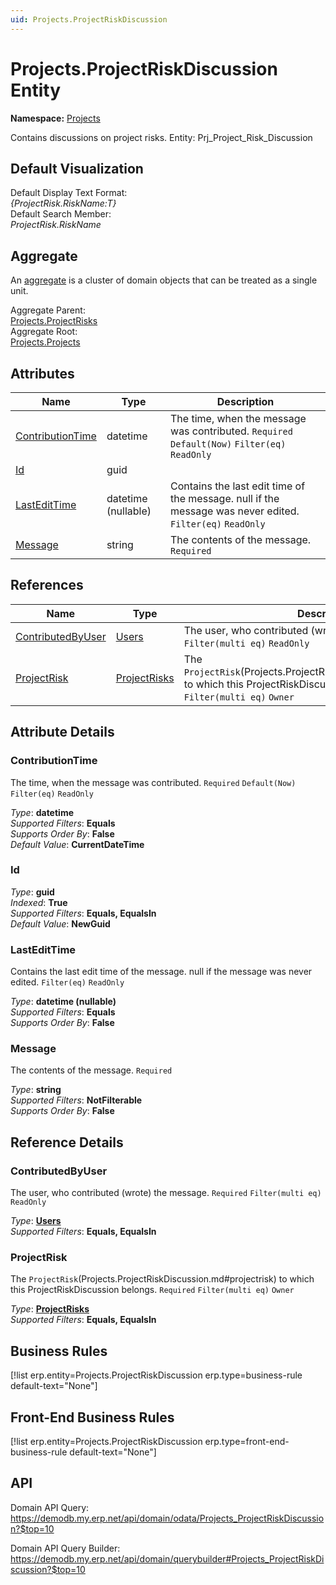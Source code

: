 ```yaml
---
uid: Projects.ProjectRiskDiscussion
---
```

# Projects.ProjectRiskDiscussion Entity

**Namespace:** [Projects](Projects.md)  

Contains discussions on project risks. Entity: Prj_Project_Risk_Discussion

## Default Visualization
Default Display Text Format:  
_{ProjectRisk.RiskName:T}_  
Default Search Member:  
_ProjectRisk.RiskName_  

## Aggregate
An [aggregate](https://docs.erp.net/tech/advanced/concepts/aggregates.html) is a cluster of domain objects that can be treated as a single unit.  

Aggregate Parent:  
[Projects.ProjectRisks](Projects.ProjectRisks.md)  
Aggregate Root:  
[Projects.Projects](Projects.Projects.md)  

## Attributes

| Name | Type | Description |
| ---- | ---- | --- |
| [ContributionTime](Projects.ProjectRiskDiscussion.md#contributiontime) | datetime | The time, when the message was contributed. `Required` `Default(Now)` `Filter(eq)` `ReadOnly` 
| [Id](Projects.ProjectRiskDiscussion.md#id) | guid |  
| [LastEditTime](Projects.ProjectRiskDiscussion.md#lastedittime) | datetime (nullable) | Contains the last edit time of the message. null if the message was never edited. `Filter(eq)` `ReadOnly` 
| [Message](Projects.ProjectRiskDiscussion.md#message) | string | The contents of the message. `Required` 

## References

| Name | Type | Description |
| ---- | ---- | --- |
| [ContributedByUser](Projects.ProjectRiskDiscussion.md#contributedbyuser) | [Users](Systems.Security.Users.md) | The user, who contributed (wrote) the message. `Required` `Filter(multi eq)` `ReadOnly` |
| [ProjectRisk](Projects.ProjectRiskDiscussion.md#projectrisk) | [ProjectRisks](Projects.ProjectRisks.md) | The `ProjectRisk`(Projects.ProjectRiskDiscussion.md#projectrisk) to which this ProjectRiskDiscussion belongs. `Required` `Filter(multi eq)` `Owner` |


## Attribute Details

### ContributionTime

The time, when the message was contributed. `Required` `Default(Now)` `Filter(eq)` `ReadOnly`

_Type_: **datetime**  
_Supported Filters_: **Equals**  
_Supports Order By_: **False**  
_Default Value_: **CurrentDateTime**  

### Id

_Type_: **guid**  
_Indexed_: **True**  
_Supported Filters_: **Equals, EqualsIn**  
_Default Value_: **NewGuid**  

### LastEditTime

Contains the last edit time of the message. null if the message was never edited. `Filter(eq)` `ReadOnly`

_Type_: **datetime (nullable)**  
_Supported Filters_: **Equals**  
_Supports Order By_: **False**  

### Message

The contents of the message. `Required`

_Type_: **string**  
_Supported Filters_: **NotFilterable**  
_Supports Order By_: **False**  


## Reference Details

### ContributedByUser

The user, who contributed (wrote) the message. `Required` `Filter(multi eq)` `ReadOnly`

_Type_: **[Users](Systems.Security.Users.md)**  
_Supported Filters_: **Equals, EqualsIn**  

### ProjectRisk

The `ProjectRisk`(Projects.ProjectRiskDiscussion.md#projectrisk) to which this ProjectRiskDiscussion belongs. `Required` `Filter(multi eq)` `Owner`

_Type_: **[ProjectRisks](Projects.ProjectRisks.md)**  
_Supported Filters_: **Equals, EqualsIn**  



## Business Rules

[!list erp.entity=Projects.ProjectRiskDiscussion erp.type=business-rule default-text="None"]

## Front-End Business Rules

[!list erp.entity=Projects.ProjectRiskDiscussion erp.type=front-end-business-rule default-text="None"]

## API

Domain API Query:
<https://demodb.my.erp.net/api/domain/odata/Projects_ProjectRiskDiscussion?$top=10>

Domain API Query Builder:
<https://demodb.my.erp.net/api/domain/querybuilder#Projects_ProjectRiskDiscussion?$top=10>

